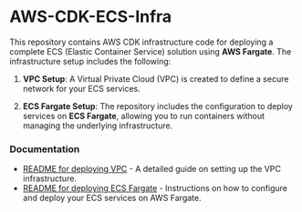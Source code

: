 # AWS-CDK-ECS-Infra

This repository contains AWS CDK infrastructure code for deploying a complete ECS (Elastic Container Service) solution using **AWS Fargate**. The infrastructure setup includes the following:

1. **VPC Setup**: A Virtual Private Cloud (VPC) is created to define a secure network for your ECS services.
   
2. **ECS Fargate Setup**: The repository includes the configuration to deploy services on **ECS Fargate**, allowing you to run containers without managing the underlying infrastructure.

### Documentation

- [README for deploying VPC](https://github.com/muhammad-ahmad-khan/AWS-CDK-ECS-Infra/blob/main/vpc/README) - A detailed guide on setting up the VPC infrastructure.
- [README for deploying ECS Fargate](https://github.com/muhammad-ahmad-khan/AWS-CDK-ECS-Infra/blob/main/ecs-fargate/README) - Instructions on how to configure and deploy your ECS services on AWS Fargate.